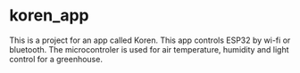 # koren_app

This is a project for an app called Koren. This app controls ESP32 by wi-fi or bluetooth.
The microcontroler is used for air temperature, humidity and light control for a greenhouse.
